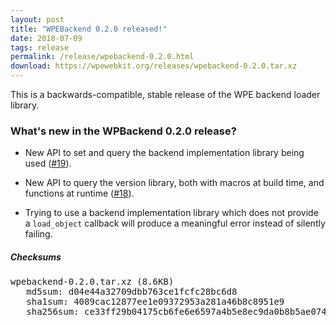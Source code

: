 ```yaml
---
layout: post
title: "WPEBackend 0.2.0 released!"
date: 2018-07-09
tags: release
permalink: /release/wpebackend-0.2.0.html
download: https://wpewebkit.org/releases/wpebackend-0.2.0.tar.xz
---
```


This is a backwards-compatible, stable release of the WPE backend loader
library.

### What's new in the WPBackend 0.2.0 release?

- New API to set and query the backend implementation library being used
  ([#19](https://github.com/WebPlatformForEmbedded/WPEBackend/pull/19)).

- New API to query the version library, both with macros at build time,
  and functions at runtime
  ([#18](https://github.com/WebPlatformForEmbedded/WPEBackend/pull/18)).

- Trying to use a backend implementation library which does not provide
  a `load_object` callback will produce a meaningful error instead of
  silently failing.


##### Checksums

<pre>
wpebackend-0.2.0.tar.xz (8.6KB)
   md5sum: d04e44a32709dbb763ce1fcfc28bc6d8
   sha1sum: 4089cac12877ee1e09372953a281a46b8c8951e9
   sha256sum: ce33ff29b04175cb6fe6e6597a4b5e8ec9da0b8b5ae0745848902ac935d65823
</pre>
